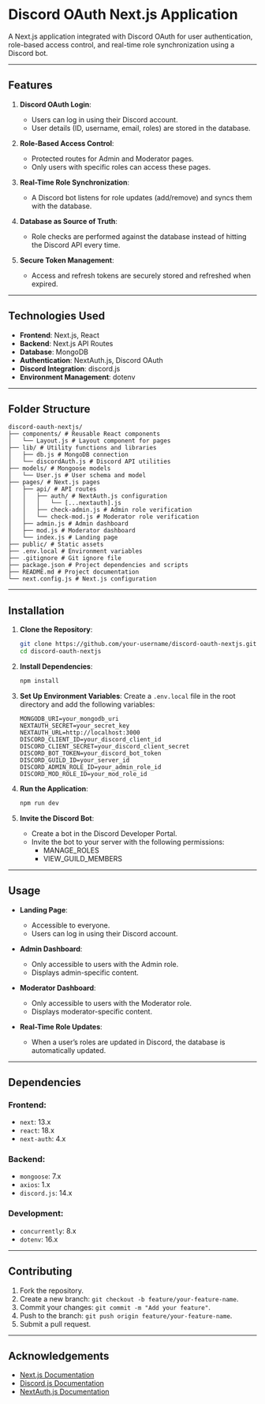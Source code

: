 
# Discord OAuth Next.js Application

A Next.js application integrated with Discord OAuth for user authentication, role-based access control, and real-time role synchronization using a Discord bot.

---

## **Features**

1. **Discord OAuth Login**:
   - Users can log in using their Discord account.
   - User details (ID, username, email, roles) are stored in the database.

2. **Role-Based Access Control**:
   - Protected routes for Admin and Moderator pages.
   - Only users with specific roles can access these pages.

3. **Real-Time Role Synchronization**:
   - A Discord bot listens for role updates (add/remove) and syncs them with the database.

4. **Database as Source of Truth**:
   - Role checks are performed against the database instead of hitting the Discord API every time.

5. **Secure Token Management**:
   - Access and refresh tokens are securely stored and refreshed when expired.

---

## **Technologies Used**

- **Frontend**: Next.js, React
- **Backend**: Next.js API Routes
- **Database**: MongoDB
- **Authentication**: NextAuth.js, Discord OAuth
- **Discord Integration**: discord.js
- **Environment Management**: dotenv

---

## **Folder Structure**
```
discord-oauth-nextjs/
├── components/ # Reusable React components
│   └── Layout.js # Layout component for pages
├── lib/ # Utility functions and libraries
│   ├── db.js # MongoDB connection
│   └── discordAuth.js # Discord API utilities
├── models/ # Mongoose models
│   └── User.js # User schema and model
├── pages/ # Next.js pages
│   ├── api/ # API routes
│   │   ├── auth/ # NextAuth.js configuration
│   │   │   └── [...nextauth].js
│   │   ├── check-admin.js # Admin role verification
│   │   └── check-mod.js # Moderator role verification
│   ├── admin.js # Admin dashboard
│   ├── mod.js # Moderator dashboard
│   └── index.js # Landing page
├── public/ # Static assets
├── .env.local # Environment variables
├── .gitignore # Git ignore file
├── package.json # Project dependencies and scripts
├── README.md # Project documentation
└── next.config.js # Next.js configuration
```

---

## **Installation**

1. **Clone the Repository**:
   ```bash
   git clone https://github.com/your-username/discord-oauth-nextjs.git
   cd discord-oauth-nextjs
   ```

2. **Install Dependencies**:
   ```bash
   npm install
   ```

3. **Set Up Environment Variables**:
   Create a `.env.local` file in the root directory and add the following variables:

   ```env
   MONGODB_URI=your_mongodb_uri
   NEXTAUTH_SECRET=your_secret_key
   NEXTAUTH_URL=http://localhost:3000
   DISCORD_CLIENT_ID=your_discord_client_id
   DISCORD_CLIENT_SECRET=your_discord_client_secret
   DISCORD_BOT_TOKEN=your_discord_bot_token
   DISCORD_GUILD_ID=your_server_id
   DISCORD_ADMIN_ROLE_ID=your_admin_role_id
   DISCORD_MOD_ROLE_ID=your_mod_role_id
   ```

4. **Run the Application**:
   ```bash
   npm run dev
   ```

5. **Invite the Discord Bot**:
   - Create a bot in the Discord Developer Portal.
   - Invite the bot to your server with the following permissions:
     - MANAGE_ROLES
     - VIEW_GUILD_MEMBERS

---

## **Usage**

- **Landing Page**:
  - Accessible to everyone.
  - Users can log in using their Discord account.

- **Admin Dashboard**:
  - Only accessible to users with the Admin role.
  - Displays admin-specific content.

- **Moderator Dashboard**:
  - Only accessible to users with the Moderator role.
  - Displays moderator-specific content.

- **Real-Time Role Updates**:
  - When a user’s roles are updated in Discord, the database is automatically updated.

---

## **Dependencies**

### **Frontend**:
- `next`: 13.x
- `react`: 18.x
- `next-auth`: 4.x

### **Backend**:
- `mongoose`: 7.x
- `axios`: 1.x
- `discord.js`: 14.x

### **Development**:
- `concurrently`: 8.x
- `dotenv`: 16.x

---

## **Contributing**

1. Fork the repository.
2. Create a new branch: `git checkout -b feature/your-feature-name`.
3. Commit your changes: `git commit -m "Add your feature"`.
4. Push to the branch: `git push origin feature/your-feature-name`.
5. Submit a pull request.

---

## **Acknowledgements**

- [Next.js Documentation](https://nextjs.org/docs)
- [Discord.js Documentation](https://discord.js.org/)
- [NextAuth.js Documentation](https://next-auth.js.org/)